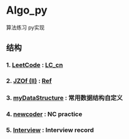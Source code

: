 # Algo_py 
算法练习 py实现


## 结构
### 1. [LeetCode](https://github.com/jejune5/Python-algorithm-practice/tree/master/LeetCode) : [LC_cn](https://leetcode-cn.com/problemset/all/)

### 2. [JZOf (II)](https://github.com/jejune5/Python-algorithm-practice/tree/master/%E5%89%91%E6%8C%87Offer2) :  [Ref](https://book.douban.com/subject/27008702/)

### 3. [myDataStructure]() : 常用数据结构自定义

### 4. [newcoder]() : NC practice

### 5. [Interview]() :  Interview record
